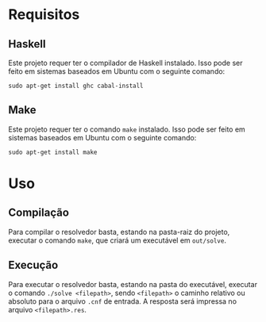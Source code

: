 # Requisitos

## Haskell

Este projeto requer ter o compilador de Haskell instalado. Isso pode ser feito em sistemas baseados em Ubuntu com o seguinte comando:

```
sudo apt-get install ghc cabal-install
```

## Make

Este projeto requer ter o comando `make` instalado. Isso pode ser feito em sistemas baseados em Ubuntu com o seguinte comando:

```
sudo apt-get install make
```

# Uso

## Compilação

Para compilar o resolvedor basta, estando na pasta-raiz do projeto, executar o comando `make`, que criará um executável em `out/solve`.

## Execução

Para executar o resolvedor basta, estando na pasta do executável, executar o comando `./solve <filepath>`, sendo `<filepath>` o caminho relativo ou absoluto para o arquivo `.cnf` de entrada. A resposta será impressa no arquivo `<filepath>.res`.
